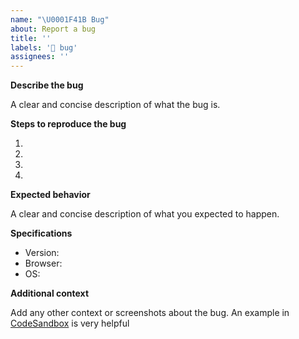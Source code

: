 ```yaml
---
name: "\U0001F41B Bug"
about: Report a bug
title: ''
labels: '🐛 bug'
assignees: ''
---
```


**Describe the bug**

A clear and concise description of what the bug is.

**Steps to reproduce the bug**

1.
2.
3.
4.

**Expected behavior**

A clear and concise description of what you expected to happen.

**Specifications**

- Version:
- Browser:
- OS:

**Additional context**

Add any other context or screenshots about the bug. An example in [CodeSandbox](https://codesandbox.io/) is very helpful
